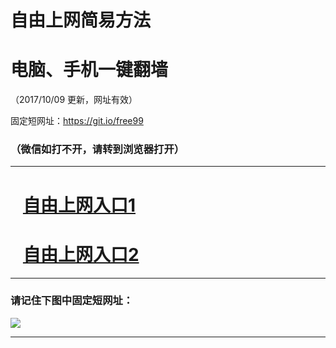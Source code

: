 ﻿# 自由上网简易方法

# 电脑、手机一键翻墙

（2017/10/09 更新，网址有效）

固定短网址：https://git.io/free99

### （微信如打不开，请转到浏览器打开）


***





# &nbsp;&nbsp; <a href="http://ft2167325000.fwq-tz-1001.info/fwqtz01.html?t=100900128459 " target="_blank">自由上网入口1</a>
# &nbsp;&nbsp; <a href="http://ft1083027179.fwq-tz-1002.info/fwqtz02.html?t=100900127843 " target="_blank">自由上网入口2</a>
***

### 请记住下图中固定短网址：

<img src="https://s3-us-west-2.amazonaws.com/fwq-1001/yjfq-20170905okok.png" /> 


***

